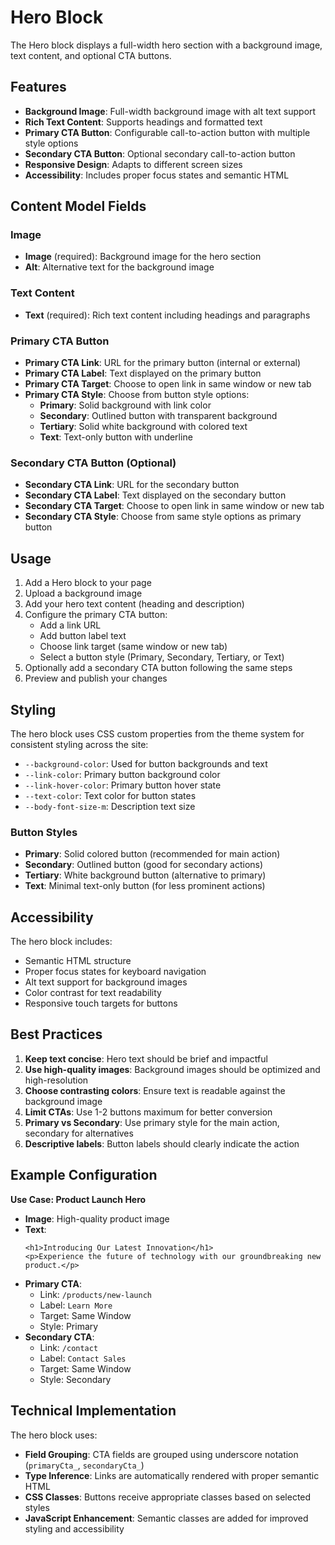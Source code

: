 # Hero Block

The Hero block displays a full-width hero section with a background image, text content, and optional CTA buttons.

## Features

- **Background Image**: Full-width background image with alt text support
- **Rich Text Content**: Supports headings and formatted text
- **Primary CTA Button**: Configurable call-to-action button with multiple style options
- **Secondary CTA Button**: Optional secondary call-to-action button
- **Responsive Design**: Adapts to different screen sizes
- **Accessibility**: Includes proper focus states and semantic HTML

## Content Model Fields

### Image
- **Image** (required): Background image for the hero section
- **Alt**: Alternative text for the background image

### Text Content
- **Text** (required): Rich text content including headings and paragraphs

### Primary CTA Button
- **Primary CTA Link**: URL for the primary button (internal or external)
- **Primary CTA Label**: Text displayed on the primary button
- **Primary CTA Target**: Choose to open link in same window or new tab
- **Primary CTA Style**: Choose from button style options:
  - **Primary**: Solid background with link color
  - **Secondary**: Outlined button with transparent background
  - **Tertiary**: Solid white background with colored text
  - **Text**: Text-only button with underline

### Secondary CTA Button (Optional)
- **Secondary CTA Link**: URL for the secondary button
- **Secondary CTA Label**: Text displayed on the secondary button
- **Secondary CTA Target**: Choose to open link in same window or new tab
- **Secondary CTA Style**: Choose from same style options as primary button

## Usage

1. Add a Hero block to your page
2. Upload a background image
3. Add your hero text content (heading and description)
4. Configure the primary CTA button:
   - Add a link URL
   - Add button label text
   - Choose link target (same window or new tab)
   - Select a button style (Primary, Secondary, Tertiary, or Text)
5. Optionally add a secondary CTA button following the same steps
6. Preview and publish your changes

## Styling

The hero block uses CSS custom properties from the theme system for consistent styling across the site:

- `--background-color`: Used for button backgrounds and text
- `--link-color`: Primary button background color
- `--link-hover-color`: Primary button hover state
- `--text-color`: Text color for button states
- `--body-font-size-m`: Description text size

### Button Styles

- **Primary**: Solid colored button (recommended for main action)
- **Secondary**: Outlined button (good for secondary actions)
- **Tertiary**: White background button (alternative to primary)
- **Text**: Minimal text-only button (for less prominent actions)

## Accessibility

The hero block includes:
- Semantic HTML structure
- Proper focus states for keyboard navigation
- Alt text support for background images
- Color contrast for text readability
- Responsive touch targets for buttons

## Best Practices

1. **Keep text concise**: Hero text should be brief and impactful
2. **Use high-quality images**: Background images should be optimized and high-resolution
3. **Choose contrasting colors**: Ensure text is readable against the background image
4. **Limit CTAs**: Use 1-2 buttons maximum for better conversion
5. **Primary vs Secondary**: Use primary style for the main action, secondary for alternatives
6. **Descriptive labels**: Button labels should clearly indicate the action

## Example Configuration

**Use Case: Product Launch Hero**

- **Image**: High-quality product image
- **Text**: 
  ```
  <h1>Introducing Our Latest Innovation</h1>
  <p>Experience the future of technology with our groundbreaking new product.</p>
  ```
- **Primary CTA**:
  - Link: `/products/new-launch`
  - Label: `Learn More`
  - Target: Same Window
  - Style: Primary
- **Secondary CTA**:
  - Link: `/contact`
  - Label: `Contact Sales`
  - Target: Same Window
  - Style: Secondary

## Technical Implementation

The hero block uses:
- **Field Grouping**: CTA fields are grouped using underscore notation (`primaryCta_`, `secondaryCta_`)
- **Type Inference**: Links are automatically rendered with proper semantic HTML
- **CSS Classes**: Buttons receive appropriate classes based on selected styles
- **JavaScript Enhancement**: Semantic classes are added for improved styling and accessibility

